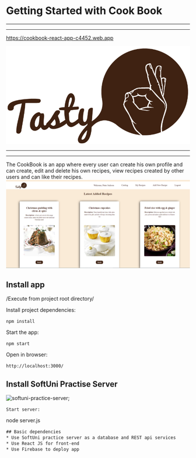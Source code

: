 # Getting Started with Cook Book
---
---

https://cookbook-react-app-c4452.web.app

![CookBook-Tasty-Logo](src/assets/logo-img.jpg)

---
---

The CookBook is an app where every user can create his own profile and can create, edit and delete his own recipes, view recipes created by other users and can like their recipes.
![Cook Book](src/assets/intro-img.png)

## Install app

/Execute from project root directory/

Install project dependencies:
```
npm install
```
Start the app:
```
npm start
```

Open in browser:
```
http://localhost:3000/
```
## Install SoftUni Practise Server

![softuni-practice-server](https://github.com/marvelannabell/Server-for-my-React-app);
```
Start server: 
```
node server.js
```
## Basic dependencies
* Use SoftUni practice server as a database and REST api services
* Use React JS for front-end
* Use Firebase to deploy app 


